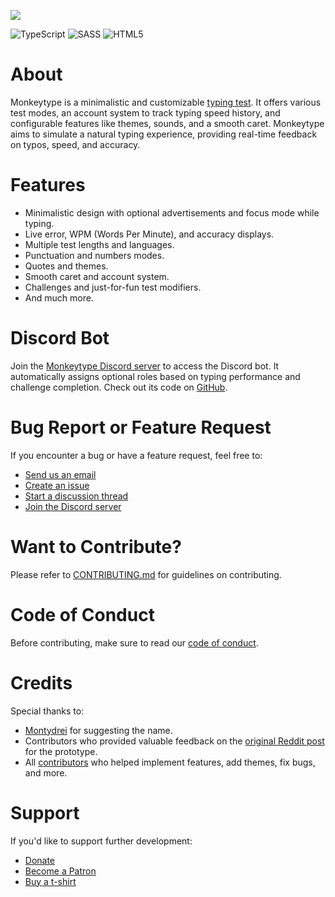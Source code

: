 [![](https://github.com/monkeytypegame/monkeytype/blob/master/frontend/static/images/githubbanner2.png?raw=true)](https://monkeytype.com/)

![TypeScript](https://img.shields.io/badge/typescript-%23007ACC.svg?style=for-the-badge&logo=typescript&logoColor=white)
![SASS](https://img.shields.io/badge/SASS-hotpink.svg?style=for-the-badge&logo=SASS&logoColor=white)
![HTML5](https://img.shields.io/badge/html5-%23E34F26.svg?style=for-the-badge&logo=html5&logoColor=white)

# About

Monkeytype is a minimalistic and customizable [typing test](https://www.monkeytype.com). It offers various test modes, an account system to track typing speed history, and configurable features like themes, sounds, and a smooth caret. Monkeytype aims to simulate a natural typing experience, providing real-time feedback on typos, speed, and accuracy.

# Features

- Minimalistic design with optional advertisements and focus mode while typing.
- Live error, WPM (Words Per Minute), and accuracy displays.
- Multiple test lengths and languages.
- Punctuation and numbers modes.
- Quotes and themes.
- Smooth caret and account system.
- Challenges and just-for-fun test modifiers.
- And much more.

# Discord Bot

Join the [Monkeytype Discord server](https://www.discord.gg/monkeytype) to access the Discord bot. It automatically assigns optional roles based on typing performance and challenge completion. Check out its code on [GitHub](https://github.com/monkeytypegame/monkeytype-bot).

# Bug Report or Feature Request

If you encounter a bug or have a feature request, feel free to:
- [Send us an email](mailto:contact@monkeytype.com)
- [Create an issue](https://github.com/monkeytypegame/monkeytype/issues)
- [Start a discussion thread](https://github.com/monkeytypegame/monkeytype/discussions)
- [Join the Discord server](https://www.discord.gg/monkeytype)

# Want to Contribute?

Please refer to [CONTRIBUTING.md](./CONTRIBUTING.md) for guidelines on contributing.

# Code of Conduct

Before contributing, make sure to read our [code of conduct](./CODE_OF_CONDUCT.md).

# Credits

Special thanks to:
- [Montydrei](https://www.reddit.com/user/montydrei) for suggesting the name.
- Contributors who provided valuable feedback on the [original Reddit post](https://www.reddit.com/r/MechanicalKeyboards/comments/gc6wx3/experimenting_with_a_completely_new_type_of/) for the prototype.
- All [contributors](https://github.com/monkeytypegame/monkeytype/graphs/contributors) who helped implement features, add themes, fix bugs, and more.

# Support

If you'd like to support further development:
- [Donate](https://ko-fi.com/monkeytype)
- [Become a Patron](https://www.patreon.com/monkeytype)
- [Buy a t-shirt](https://www.monkeytype.store/)
